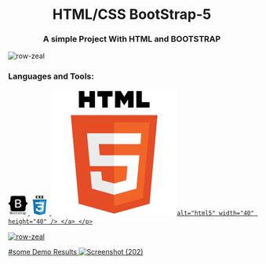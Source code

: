 <h1 align="center">HTML/CSS BootStrap-5</h1>
<h3 align="center">A simple Project With HTML and BOOTSTRAP</h3>

<p align="left"> <img src="https://komarev.com/ghpvc/?username=row-zeal&label=Profile%20views&color=0e75b6&style=flat"
        alt="row-zeal" /> </p>


<p align="left">
</p>

<h3 align="left">Languages and Tools:</h3>
<p align="left"> <a href="https://getbootstrap.com" target="_blank" rel="noreferrer"> <img
            src="https://raw.githubusercontent.com/devicons/devicon/master/icons/bootstrap/bootstrap-plain-wordmark.svg"
            alt="bootstrap" width="40" height="40" /> </a> <a href="https://www.w3schools.com/css/" target="_blank"
        rel="noreferrer"> <img
            src="https://raw.githubusercontent.com/devicons/devicon/master/icons/css3/css3-original-wordmark.svg"
            alt="css3" width="40" height="40" /> </a> <a href="https://www.w3.org/html/" target="_blank"
        rel="noreferrer"> <img
            src="https://raw.githubusercontent.com/devicons/devicon/master/icons/html5/html5-original-wordmark.svg"
        
    alt="html5" width="40" height="40" /> </a> </p>

<p><img align="center" src="https://github-readme-streak-stats.herokuapp.com/?user=row-zeal&" alt="row-zeal" /></p>



#some Demo Results
![Screenshot (202)](https://github.com/ROW-ZEAL/HTML-CSS/assets/100015569/2ad343d1-e3c7-439b-9c3d-8c3a822adbe0)
